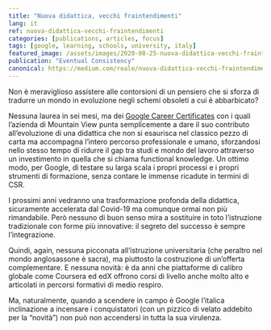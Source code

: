 ```yaml
---
title: "Nuova didattica, vecchi fraintendimenti"
lang: it
ref: nuova-didattica-vecchi-fraintendimenti
categories: [publications, articles, focus]
tags: [google, learning, schools, university, italy]
featured_image: /assets/images/2020-08-25-nuova-didattica-vecchi-fraintendimenti.png
publication: "Eventual Consistency"
canonical: https://medium.com/reale/nuova-didattica-vecchi-fraintendimenti-b35799422fe8
---
```


Non è meraviglioso assistere alle contorsioni di un pensiero che si sforza di tradurre un mondo in evoluzione negli schemi obsoleti a cui è abbarbicato?

Nessuna laurea in sei mesi, ma dei [Google Career Certificates](https://grow.google/certificates/) con i quali l’azienda di Mountain View punta semplicemente a dare il suo contributo all’evoluzione di una didattica che non si esaurisca nel classico pezzo di carta ma accompagna l’intero percorso professionale e umano, sforzandosi nello stesso tempo di ridurre il gap tra studi e mondo del lavoro attraverso un investimento in quella che si chiama functional knowledge. Un ottimo modo, per Google, di testare su larga scala i propri processi e i propri strumenti di formazione, senza contare le immense ricadute in termini di CSR.

I prossimi anni vedranno una trasformazione profonda della didattica, sicuramente accelerata dal Covid-19 ma comunque ormai non più rimandabile. Però nessuno di buon senso mira a sostituire in toto l’istruzione tradizionale con forme più innovative: il segreto del successo è sempre l’integrazione.

Quindi, again, nessuna picconata all’istruzione universitaria (che peraltro nel mondo anglosassone è sacra), ma piuttosto la costruzione di un’offerta complementare. E nessuna novità: è da anni che piattaforme di calibro globale come Coursera ed edX offrono corsi di livello anche molto alto e articolati in percorsi formativi di medio respiro.

Ma, naturalmente, quando a scendere in campo è Google l’italica inclinazione a incensare i conquistatori (con un pizzico di velato addebito per la “novità”) non può non accendersi in tutta la sua virulenza.
